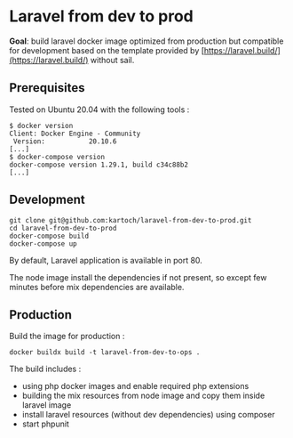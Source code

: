 # Laravel from dev to prod

**Goal**: build laravel docker image optimized from production but compatible for development based on the template provided by [https://laravel.build/](https://laravel.build/) without sail.

## Prerequisites

Tested on Ubuntu 20.04 with the following tools :

```shell
$ docker version
Client: Docker Engine - Community
 Version:           20.10.6
[...]
$ docker-compose version
docker-compose version 1.29.1, build c34c88b2
[...]
```

## Development

```shell
git clone git@github.com:kartoch/laravel-from-dev-to-prod.git
cd laravel-from-dev-to-prod
docker-compose build
docker-compose up
```

By default, Laravel application is available in port 80.

The node image install the dependencies if not present, so except few minutes before mix dependencies are available.

## Production

Build the image for production :

```shell
docker buildx build -t laravel-from-dev-to-ops .
```

The build includes :

- using php docker images and enable required php extensions
- building the mix resources from node image and copy them inside laravel image
- install laravel resources (without dev dependencies) using composer
- start phpunit
